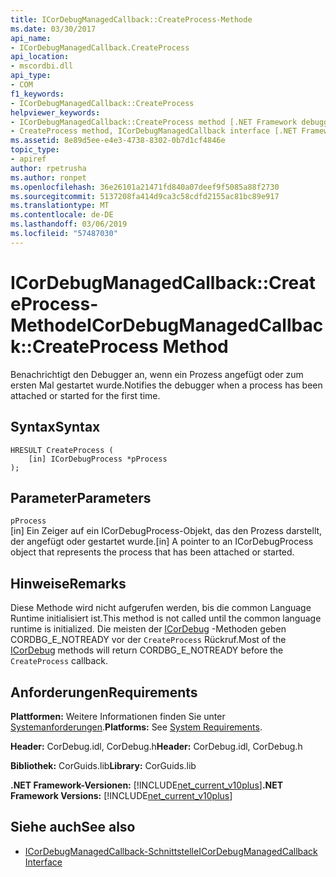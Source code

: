 ```yaml
---
title: ICorDebugManagedCallback::CreateProcess-Methode
ms.date: 03/30/2017
api_name:
- ICorDebugManagedCallback.CreateProcess
api_location:
- mscordbi.dll
api_type:
- COM
f1_keywords:
- ICorDebugManagedCallback::CreateProcess
helpviewer_keywords:
- ICorDebugManagedCallback::CreateProcess method [.NET Framework debugging]
- CreateProcess method, ICorDebugManagedCallback interface [.NET Framework debugging]
ms.assetid: 8e89d5ee-e4e3-4738-8302-0b7d1cf4846e
topic_type:
- apiref
author: rpetrusha
ms.author: ronpet
ms.openlocfilehash: 36e26101a21471fd840a07deef9f5085a88f2730
ms.sourcegitcommit: 5137208fa414d9ca3c58cdfd2155ac81bc89e917
ms.translationtype: MT
ms.contentlocale: de-DE
ms.lasthandoff: 03/06/2019
ms.locfileid: "57487030"
---
```

# <a name="icordebugmanagedcallbackcreateprocess-method"></a><span data-ttu-id="06c4e-102">ICorDebugManagedCallback::CreateProcess-Methode</span><span class="sxs-lookup"><span data-stu-id="06c4e-102">ICorDebugManagedCallback::CreateProcess Method</span></span>
<span data-ttu-id="06c4e-103">Benachrichtigt den Debugger an, wenn ein Prozess angefügt oder zum ersten Mal gestartet wurde.</span><span class="sxs-lookup"><span data-stu-id="06c4e-103">Notifies the debugger when a process has been attached or started for the first time.</span></span>  
  
## <a name="syntax"></a><span data-ttu-id="06c4e-104">Syntax</span><span class="sxs-lookup"><span data-stu-id="06c4e-104">Syntax</span></span>  
  
```  
HRESULT CreateProcess (  
    [in] ICorDebugProcess *pProcess  
);  
```  
  
## <a name="parameters"></a><span data-ttu-id="06c4e-105">Parameter</span><span class="sxs-lookup"><span data-stu-id="06c4e-105">Parameters</span></span>  
 `pProcess`  
 <span data-ttu-id="06c4e-106">[in] Ein Zeiger auf ein ICorDebugProcess-Objekt, das den Prozess darstellt, der angefügt oder gestartet wurde.</span><span class="sxs-lookup"><span data-stu-id="06c4e-106">[in] A pointer to an ICorDebugProcess object that represents the process that has been attached or started.</span></span>  
  
## <a name="remarks"></a><span data-ttu-id="06c4e-107">Hinweise</span><span class="sxs-lookup"><span data-stu-id="06c4e-107">Remarks</span></span>  
 <span data-ttu-id="06c4e-108">Diese Methode wird nicht aufgerufen werden, bis die common Language Runtime initialisiert ist.</span><span class="sxs-lookup"><span data-stu-id="06c4e-108">This method is not called until the common language runtime is initialized.</span></span> <span data-ttu-id="06c4e-109">Die meisten der [ICorDebug](../../../../docs/framework/unmanaged-api/debugging/icordebug-interface.md) -Methoden geben CORDBG_E_NOTREADY vor der `CreateProcess` Rückruf.</span><span class="sxs-lookup"><span data-stu-id="06c4e-109">Most of the [ICorDebug](../../../../docs/framework/unmanaged-api/debugging/icordebug-interface.md) methods will return CORDBG_E_NOTREADY before the `CreateProcess` callback.</span></span>  
  
## <a name="requirements"></a><span data-ttu-id="06c4e-110">Anforderungen</span><span class="sxs-lookup"><span data-stu-id="06c4e-110">Requirements</span></span>  
 <span data-ttu-id="06c4e-111">**Plattformen:** Weitere Informationen finden Sie unter [Systemanforderungen](../../../../docs/framework/get-started/system-requirements.md).</span><span class="sxs-lookup"><span data-stu-id="06c4e-111">**Platforms:** See [System Requirements](../../../../docs/framework/get-started/system-requirements.md).</span></span>  
  
 <span data-ttu-id="06c4e-112">**Header:** CorDebug.idl, CorDebug.h</span><span class="sxs-lookup"><span data-stu-id="06c4e-112">**Header:** CorDebug.idl, CorDebug.h</span></span>  
  
 <span data-ttu-id="06c4e-113">**Bibliothek:** CorGuids.lib</span><span class="sxs-lookup"><span data-stu-id="06c4e-113">**Library:** CorGuids.lib</span></span>  
  
 <span data-ttu-id="06c4e-114">**.NET Framework-Versionen:** [!INCLUDE[net_current_v10plus](../../../../includes/net-current-v10plus-md.md)]</span><span class="sxs-lookup"><span data-stu-id="06c4e-114">**.NET Framework Versions:** [!INCLUDE[net_current_v10plus](../../../../includes/net-current-v10plus-md.md)]</span></span>  
  
## <a name="see-also"></a><span data-ttu-id="06c4e-115">Siehe auch</span><span class="sxs-lookup"><span data-stu-id="06c4e-115">See also</span></span>
- [<span data-ttu-id="06c4e-116">ICorDebugManagedCallback-Schnittstelle</span><span class="sxs-lookup"><span data-stu-id="06c4e-116">ICorDebugManagedCallback Interface</span></span>](../../../../docs/framework/unmanaged-api/debugging/icordebugmanagedcallback-interface.md)
